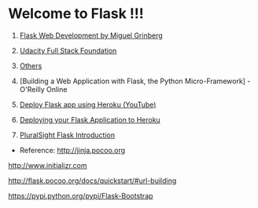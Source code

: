 # Welcome to Flask !!!

1. [Flask Web Development by Miguel Grinberg](https://doc.lagout.org/programmation/python/Flask%20Web%20Development_%20Developing%20Web%20Applications%20with%20Python%20%5BGrinberg%202014-05-18%5D.pdf)

2. [Udacity Full Stack Foundation](https://www.udacity.com/course/full-stack-foundations--ud088)

3. [Others](https://www.quora.com/What-are-best-resources-to-learn-Flask)

4. [Building a Web Application with Flask, the Python Micro-Framework] - O'Reilly Online

5. [Deploy Flask app using Heroku (YouTube)](https://www.youtube.com/watch?v=skc-ZEU9kO8)

6. [Deploying your Flask Application to Heroku](https://medium.com/the-andela-way/deploying-your-flask-application-to-heroku-c99050bce8f9)

7. [PluralSight Flask Introduction](https://app.pluralsight.com/player?course=flask-micro-framework-introduction&author=reindertjan-ekker&name=flask-micro-framework-introduction-m4-viewlogic&clip=1&mode=live)

- Reference:
http://jinja.pocoo.org

http://www.initializr.com

http://flask.pocoo.org/docs/quickstart/#url-building

https://pypi.python.org/pypi/Flask-Bootstrap
